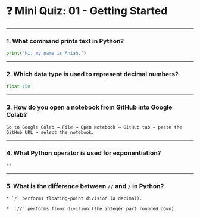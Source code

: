 # ❓ Mini Quiz: 01 - Getting Started

---

### 1. What command prints text in Python?
```python
print("Hi, my name is Aniah.")
```

---

### 2. Which data type is used to represent decimal numbers?
```python
float 150
```

---

### 3. How do you open a notebook from GitHub into Google Colab?
```text
Go to Google Colab → File → Open Notebook → GitHub tab → paste the GitHub URL → select the notebook.

```

---

### 4. What Python operator is used for exponentiation?
```python
**
```

---

### 5. What is the difference between `//` and `/` in Python?
```text
* `/` performs floating-point division (a decimal).

*  `//` performs floor division (the integer part rounded down).

```